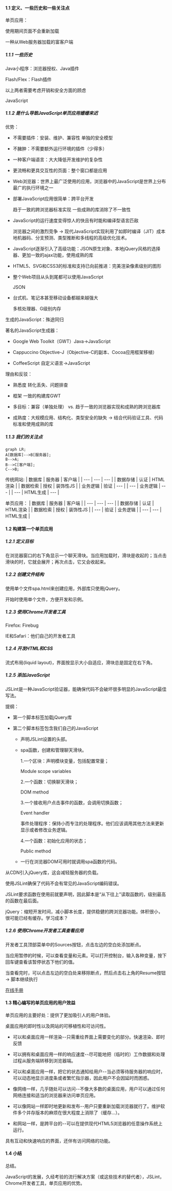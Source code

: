 #### 1.1 定义、一些历史和一些关注点 

单页应用： 

使用期间页面不会重新加载 

一种从Web服务器加载的富客户端 

##### 1.1.1 一些历史 

Java小程序：浏览器授权、Java插件 

Flash/Flex：Flash插件 

以上两者需要考虑开销和安全方面的顾虑 

JavaScript 

##### 1.1.2 是什么导致JavaScript单页应用姗姗来迟 

优势： 

* 不需要插件：安装、维护、兼容性 单独的安全模型 

* 不臃肿：不需要额外运行环境的插件（少得多） 

* 一种客户端语言：大大降低开发维护的复杂性 

* 更流畅和更具交互性的页面：整个窗口都是应用 

* Web浏览器：世界上最广泛使用的应用，浏览器中的JavaScript是世界上分布最广的执行环境之一 

* 部署JavaScript应用很简单：跨平台开发 

  趋于一致的跨浏览器标准实现 一些成熟的库消除了不一致性 

* JavaScript的运行速度变得惊人的快且有时能和编译型语言匹敌 

  浏览器之间的激烈竞争 -> 现代JavaScript实现利用了如即时编译（JIT）成本地机器码、分支预测、类型推断和多线程的高级优化技术。 

* JavaScript逐渐引入了高级功能：JSON原生对象、本地jQuery风格的选择器、更加一致的ajax功能，使用成熟的库 

* HTML5、SVG和CSS3的标准和支持已向前推进：完美渲染像素级别的图形 

* 整个Web项目从头到尾都可以使用JavaScript 

  JSON 

* 台式机、笔记本甚至移动设备都越来越强大 

  多核处理器、G级别内存 

生成的JavaScript：殊途同归 

著名的JavaScript生成器： 

* Google Web Toolkit（GWT）Java->JavaScript 

* Cappuccino Objective-J（Objective-C的副本、Cocoa应用框架移植） 

* CoffeeScript 自定义语言->JavaScript 

理由和反驳： 

* 熟悉度 转化丢失、问题排查 

* 框架 一致的构建库GWT 

* 多目标：兼容（单独处理） vs. 趋于一致的浏览器实现和成熟的跨浏览器库 

* 成熟度：大规模应用、结构化、类型安全的缺失 -> 结合代码验证工具、代码标准和使用成熟的库 

##### 1.1.3 我们的关注点 

```mermaid
graph LR;
A[数据库]-->B[服务器];
B-->A;
B-->C[客户端];
C-->B;
```

传统网站: 
| 数据库 | 服务器 | 客户端 |
| --- | --- | --- |
| 数据存储 |  认证 | HTML渲染 |
| 数据检索 | 授权 | 装饰性JS |
| 业务逻辑 | 验证 | --- |
| --- | 业务逻辑 | --- |
| --- | HTML生成 | --- |

单页应用： 
| 数据库 | 服务器 | 客户端 |
| --- | --- | --- |
| 数据存储 |  认证 | HTML渲染 |
| 数据检索 | 授权 | 装饰性JS |
| --- | 验证 | 业务逻辑 |
| --- | --- | HTML生成 |

#### 1.2 构建第一个单页应用 

##### 1.2.1 定义目标 

在浏览器窗口的右下角显示一个聊天滑块。当应用加载时，滑块是收起的；当点击滑块的时，它就会展开；再次点击，它又会收起来。 

##### 1.2.2 创建文件结构 

使用单个文件spa.html来创建应用，外部库只使用jQuery。 

开始时使用单个文件，方便开发和示例。 

##### 1.2.3 使用Chrome开发者工具 

Firefox: Firebug 

IE和Safari：他们自己的开发者工具 

##### 1.2.4 开发HTML和CSS 

流式布局(liquid layout)，界面按显示大小自适应，滑块总是固定在右下角。 

##### 1.2.5 添加JavaScript 

JSLint是一种JavaScript验证器，能确保代码不会破坏很多明显的JavaScript最佳写法。 

提纲： 

* 第一个脚本标签加载jQuery库 

* 第二个脚本标签包含我们自己的JavaScript 
  * 声明JSLint设置的头部。 

  * spa函数，创建和管理聊天滑块。 

    1.一个区块：声明模块变量，包括配置常量； 

    Module scope variables 

    2.一个函数：切换聊天滑块； 

    DOM method 

    3.一个接收用户点击事件的函数，会调用切换函数； 

    Event handler 

    事件处理程序：保持小而专注的处理程序。他们应该调用其他方法来更新显示或者修改业务逻辑。 

    4.一个函数：初始化应用的状态； 

    Public method 

  * 一行在浏览器DOM可用时就调用spa函数的代码。 

从CDN引入jQuery库，这会减轻服务器的负载。 

使用JSLint确保了代码不会有常见的JavaScript编码错误。 

JSLint要求函数在使用前就要声明，因此脚本是“从下往上”读取函数的，级别最高的函数在最后面。 

jQuery：缩短开发时间，减小脚本长度，提供稳健的跨浏览器功能。体积很小，很可能已经有缓存。学习成本？ 

##### 1.2.6 使用Chrome开发者工具查看应用 

开发者工具顶部菜单中的Sources按钮，点击左边的空白处添加断点。 

当应用暂停的时候，可以查看变量和元素。可以打开控制台，输入各种变量，按下回车键查看该暂停状态下他们的值。 

当查看完时，可以点击左边的空白处来移除断点，然后点击右上角的Resume按钮 -> 脚本继续执行 

[在线手册](http://mng.bz/PzIJ) 

#### 1.3 精心编写的单页应用的用户效益 

单页应用的主要好处：提供了更加吸引人的用户体验。 

桌面应用的即时性以及网站的可移植性和可访问性。 

* 可以和桌面应用一样渲染--只需重绘界面上需要变化的部分。快速渲染、即时反馈 

* 可以拥有和桌面应用一样的响应速度--尽可能地把（临时的）工作数据和处理过程从服务端转移到浏览器端。 

* 可以和桌面应用一样，把它的状态通知给用户--当必须等待服务器的响应时，可以动态地显示进度条或者繁忙指示器，因此用户不会因延时而困惑。 

* 像网络一样，几乎随处可以访问--不像大多数的桌面应用，用户可以通过任何网络连接和适当的浏览器来访问单页应用。 

* 可以像网站一样即时地更新和发布--用户只要重新加载浏览器就行了。维护软件多个并存版本的麻烦在很大程度上消除了（缓存...）。 

* 和网站一样，是跨平台的--可以在提供现代HTML5浏览器的任意操作系统上运行。 

具有互动和快速响应的界面，还伴有访问网络的功能。 

#### 1.4 小结 

总结。 

JavaScript的发展，久经考验的流行解决方案（或这些技术的替代者），JSLint，Chrome开发者工具，单页应用的优势。 